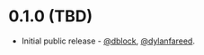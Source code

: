 0.1.0 (TBD)
===========

* Initial public release - [@dblock](https://github.com/dblock), [@dylanfareed](https://github.com/dylanfareed).
